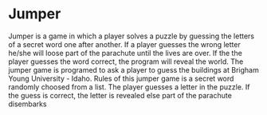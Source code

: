 # Jumper
 
Jumper is a game in which a player solves a puzzle by guessing the letters of a secret word one after another. If a player guesses the wrong letter he/she will loose part of the parachute until the lives are over. If the the player guesses the word correct, the program will reveal the world. The jumper game is programed to ask a player to guess the buildings at Brigham Young University - Idaho. Rules of this jumper game is a secret word randomly choosed from a list. The player guesses a letter in the puzzle. If the guess is correct, the letter is revealed else part of the parachute disembarks
